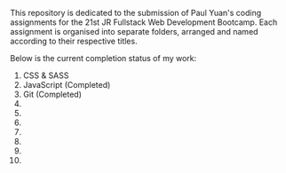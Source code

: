 This repository is dedicated to the submission of Paul Yuan's coding assignments for the 21st JR Fullstack Web Development Bootcamp. 
Each assignment is organised into separate folders, arranged and named according to their respective titles.

Below is the current completion status of my work:
01. CSS & SASS
02. JavaScript (Completed)
03. Git (Completed)
04.
05.
06.
07.
08.
09.
10.

